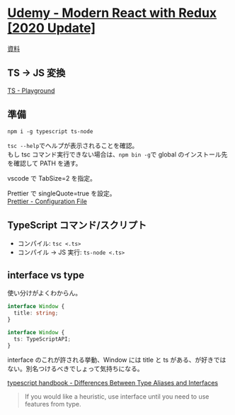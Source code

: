 # [Udemy - Modern React with Redux [2020 Update]](https://www.udemy.com/course/react-redux/learn)

[資料](https://github.com/StephenGrider/typescriptcasts)

## TS -> JS 変換

[TS - Playground](https://www.typescriptlang.org/play)

## 準備

`npm i -g typescript ts-node`

`tsc --help`でヘルプが表示されることを確認。  
もし tsc コマンド実行できない場合は、`npm bin -g`で global のインストール先を確認して PATH を通す。

vscode で TabSize=2 を指定。

Prettier で singleQuote=true を設定。  
[Prettier - Configuration File](https://prettier.io/docs/en/configuration.html)

## TypeScript コマンド/スクリプト

- コンパイル: `tsc <.ts>`
- コンパイル -> JS 実行: `ts-node <.ts>`

## interface vs type

使い分けがよくわからん。

```ts
interface Window {
  title: string;
}

interface Window {
  ts: TypeScriptAPI;
}
```

interface のこれが許される挙動、Window には title と ts がある、が好きではない。別名つけるべきでしょって気持ちになる。

[typescript handbook - Differences Between Type Aliases and Interfaces](https://www.typescriptlang.org/docs/handbook/2/everyday-types.html#differences-between-type-aliases-and-interfaces)

> If you would like a heuristic, use interface until you need to use features from type.
